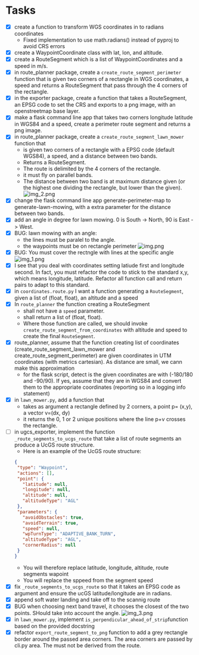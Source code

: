 # Tasks

* [x] create a function to transform WGS coordinates in to radians coordinates
  * Fixed implementation to use math.radians() instead of pyproj to avoid CRS errors
* [x] create a WaypointCoordinate class with lat, lon, and altitude. 
* [x] create a RouteSegment which is a list of WaypointCoordinates and a speed in m/s.
* [x] in route_planner package, create a `create_route_segment_perimeter` function that is given two corners of a rectangle in WGS coordinates, a speed and returns a RouteSegment that pass through the 4 corners of the rectangle.
* [x] in the exporter package, create a function that takes a RouteSegment, an EPSG code to set the CRS and exports to a png image, with an openstreetmap base layer.
* [x] make a flask command line app that takes two corners longitude latitude in WGS84 and a speed, create a perimeter route segment and returns a png image.
* [x] in route_planner package, create a `create_route_segment_lawn_mower` function that
  * is given two corners of a rectangle with a EPSG code (default WGS84), a speed, and a distance between two bands.
  * Returns a RouteSegment. 
  * The route is delimited by the 4 corners of the rectangle.
  * it must fly on parallel bands.
  * The distance between two band is at maximum distance given (or the highest one dividing the rectangle, but lower than the given).
![img_2.png](img_2.png)
* [x] change the flask command line app generate-perimeter-map to generate-lawn-mowing, with a extra parameter for the distance between two bands.
* [x] add an angle in degree for lawn mowing. 0 is South -> North, 90 is East -> West.
* [X] BUG: lawn mowing with an angle:
  * the lines must be paralel to the angle.
  * the waypoints must be on rectangle perimeter
![img.png](img.png)
* [X] BUG: You must cover the rectngle with lines at the specific angle
![img_1.png](img_1.png)
* [x] I see that you deal with coordinates setting latiude first and longitude second. In fact, you must refactor the code to stick to the standard x,y, which means longitude, latitude. Refactor all function call and return pairs to adapt to this standard.
* [x] in `coordinates.route.py` I want a function generating a `RouteSegment`, given a list of (float, float), an altitude and a speed
* [x] In `route_planner` the function creating a RouteSegment
  * shall not have a `speed` parameter.
  * shall return a list of (float, float).
  * Where those function are called, we should invoke `create_route_segment_from_coordinates` with altitude and speed to create the final `RouteSegment`.
* [x] route_planner, assume that the function creating list of coordinates (create_route_segment_lawn_mower and create_route_segment_perimeter) are given  coordinates in UTM coordinates (with metrics cartesian). As distance are small, we cann make this approximation
  * for the flask script, detect is the given coordinates are with (-180/180 and -90/90). If yes, assume that they are in WGS84 and convert them to the appropriate coordinates (reporting so in a logging info statement)
* [X] in `lawn_mower.py`, add a function that
  * takes as argument a rectangle defined by 2 corners, a point p= (x,y), a vector v=(dx, dy)
  * it returns the 0, 1 or 2 unique positions where the line p+v crosses the rectangle.
* [ ] in ugcs_exporter, implement the function `_route_segments_to_ucgs_route` that take a list of route segments an produce a UcGS route structure.
  * Here is an example of the UcGS route structure:
   ```json
   {
    "type": "Waypoint",
    "actions": [],
    "point": {
      "latitude": null,
      "longitude": null,
      "altitude": null,
      "altitudeType": "AGL"
    },
    "parameters": {
      "avoidObstacles": true,
      "avoidTerrain": true,
      "speed": null,
      "wpTurnType": "ADAPTIVE_BANK_TURN",
      "altitudeType": "AGL",
      "cornerRadius": null
    }
  }
  ```
  * You will therefore replace latitude, longitude, altitude, route segments wapoint
  * You will replace the sppeed from the segment speed
* [x] fix `_route_segments_to_ucgs_route` so that it takes an EPSG code as argument and ensure the ucGS latitude/longitude are in radians.
* [X] append soft water landing and take off to the scannig route
* [X] BUG when choosing next band travel, it  chooses the closest of the two points. SHould take into account the angle.
  ![img_3.png](img_3.png)
* [x] in `lawn_mower.py`, implement `is_perpendicular_ahead_of_strip`function based on the provided docstring
* [x] refactor `export_route_segment_to_png` function to add a grey rectangle border around the passed area corners. The area corners are passed by cli.py area. The must not be derived from the route.
